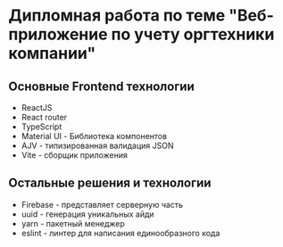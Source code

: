 # Дипломная работа по теме "Веб-приложение по учету оргтехники компании"

## Основные Frontend технологии
* ReactJS
* React router
* TypeScript
* Material UI - Библиотека компонентов
* AJV - типизированная валидация JSON
* Vite - сборщик приложения

## Остальные решения и технологии
* Firebase - представляет серверную часть
* uuid - генерация уникальных айди
* yarn - пакетный менеджер
* eslint - линтер для написания единообразного кода
